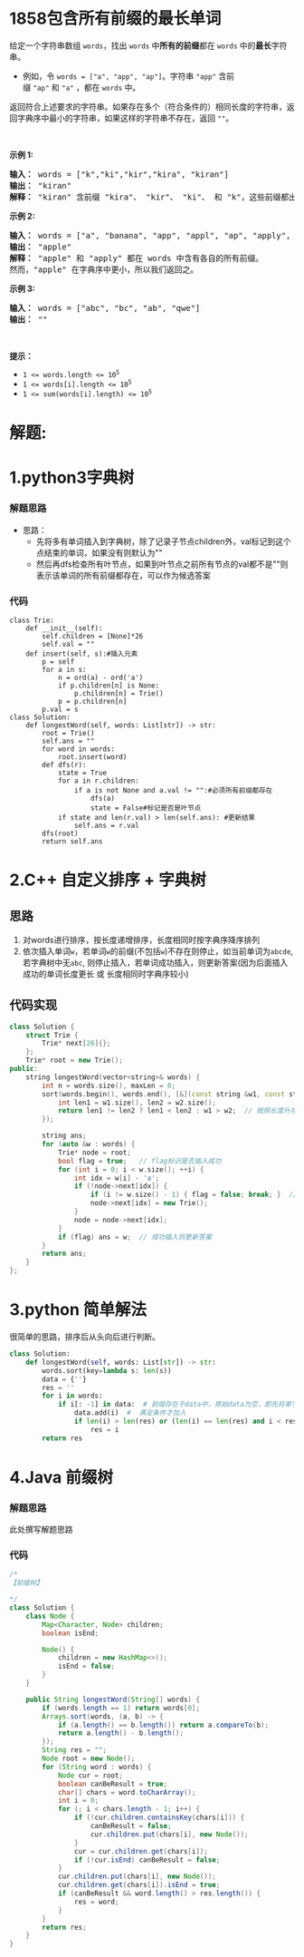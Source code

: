 # 1858包含所有前缀的最长单词
<p>给定一个字符串数组 <code>words</code>，找出 <code>words</code> 中<strong>所有的前缀</strong>都在 <code>words</code> 中的<strong>最长</strong>字符串。</p>

<ul>
	<li>例如，令 <code>words = ["a", "app", "ap"]</code>。字符串 <code>"app"</code> 含前缀 <code>"ap"</code> 和 <code>"a"</code> ，都在 <code>words</code> 中。</li>
</ul>

<p>返回符合上述要求的字符串。如果存在多个（符合条件的）相同长度的字符串，返回字典序中最小的字符串，如果这样的字符串不存在，返回<em> </em><code>""</code>。</p>

<p> </p>

<p><strong>示例 1:</strong></p>

<pre><b>输入：</b> words = ["k","ki","kir","kira", "kiran"]
<b>输出：</b> "kiran"
<b>解释：</b> "kiran" 含前缀 "kira"、 "kir"、 "ki"、 和 "k"，这些前缀都出现在 words 中。
</pre>

<p><strong>示例 2:</strong></p>

<pre><b>输入：</b> words = ["a", "banana", "app", "appl", "ap", "apply", "apple"]
<b>输出： </b>"apple"
<b>解释：</b> "apple" 和 "apply" 都在 words 中含有各自的所有前缀。
然而，"apple" 在字典序中更小，所以我们返回之。
</pre>

<p><strong>示例 3:</strong></p>

<pre><b>输入：</b> words = ["abc", "bc", "ab", "qwe"]
<b>输出：</b> ""
</pre>

<p> </p>

<p><b>提示：</b></p>

<ul>
	<li><code>1 &lt;= words.length &lt;= 10<sup>5</sup></code></li>
	<li><code>1 &lt;= words[i].length &lt;= 10<sup>5</sup></code></li>
	<li><code>1 &lt;= sum(words[i].length) &lt;= 10<sup>5</sup></code></li>
</ul>
































# 解题:
# 1.python3字典树
### 解题思路
- 思路：
    - 先将多有单词插入到字典树，除了记录子节点children外，val标记到这个点结束的单词，如果没有则默认为""    
    - 然后再dfs检查所有叶节点，如果到叶节点之前所有节点的val都不是""则表示该单词的所有前缀都存在，可以作为候选答案
### 代码

```python3
class Trie:
    def __init__(self):
        self.children = [None]*26
        self.val = ""
    def insert(self, s):#插入元素
        p = self
        for a in s:
            n = ord(a) - ord('a')
            if p.children[n] is None:
                p.children[n] = Trie()
            p = p.children[n]
        p.val = s
class Solution:
    def longestWord(self, words: List[str]) -> str:
        root = Trie()
        self.ans = ""
        for word in words:
            root.insert(word)
        def dfs(r):
            state = True
            for a in r.children:
                if a is not None and a.val != "":#必须所有前缀都存在
                    dfs(a)
                    state = False#标记是否是叶节点
            if state and len(r.val) > len(self.ans): #更新结果
                self.ans = r.val
        dfs(root)
        return self.ans
```
# 2.C++ 自定义排序 + 字典树

## 思路
1. 对words进行排序，按长度递增排序，长度相同时按字典序降序排列
2. 依次插入单词`w`，若单词`w`的前缀(不包括`w`)不存在则停止，如当前单词为`abcde`, 若字典树中无`abc`, 则停止插入，若单词成功插入，则更新答案(因为后面插入成功的单词长度更长 或 长度相同时字典序较小)

## 代码实现
```cpp
class Solution {
    struct Trie {
        Trie* next[26]{};
    };
    Trie* root = new Trie();
public:
    string longestWord(vector<string>& words) {
        int n = words.size(), maxLen = 0;
        sort(words.begin(), words.end(), [&](const string &w1, const string &w2) {
            int len1 = w1.size(), len2 = w2.size();
            return len1 != len2 ? len1 < len2 : w1 > w2;  // 按照长度升序，长度相同按照字典序降序
        });

        string ans;
        for (auto &w : words) {
            Trie* node = root;
            bool flag = true;   // flag标识是否插入成功
            for (int i = 0; i < w.size(); ++i) {
                int idx = w[i] - 'a';
                if (!node->next[idx]) {
                    if (i != w.size() - 1) { flag = false; break; }  // 前缀不存在，停止插入
                    node->next[idx] = new Trie();
                }  
                node = node->next[idx];
            }
            if (flag) ans = w;  // 成功插入则更新答案
        }
        return ans;
    }
};
```


# 3.python 简单解法
很简单的思路，排序后从头向后进行判断。
```py
class Solution:
    def longestWord(self, words: List[str]) -> str:
        words.sort(key=lambda s: len(s))
        data = {''}
        res = ''
        for i in words:
            if i[: -1] in data:  # 前缀存在于data中，原始data为空，即先将单字母加入，依次进行加长判断
                data.add(i)  #  满足条件才加入
                if len(i) > len(res) or (len(i) == len(res) and i < res):  # 更新最长的字符串，或者相同长度更小的字符串
                    res = i
        return res 
```

# 4.Java 前缀树
### 解题思路
此处撰写解题思路

### 代码

```java
/*
【前缀树】

*/
class Solution {
    class Node {
        Map<Character, Node> children;
        boolean isEnd;

        Node() {
            children = new HashMap<>();
            isEnd = false;
        }
    }

    public String longestWord(String[] words) {
        if (words.length == 1) return words[0];
        Arrays.sort(words, (a, b) -> {
            if (a.length() == b.length()) return a.compareTo(b);
            return a.length() - b.length();
        });
        String res = "";
        Node root = new Node();
        for (String word : words) {
            Node cur = root;
            boolean canBeResult = true;
            char[] chars = word.toCharArray();
            int i = 0;
            for (; i < chars.length - 1; i++) {
                if (!cur.children.containsKey(chars[i])) {
                    canBeResult = false;
                    cur.children.put(chars[i], new Node());
                }
                cur = cur.children.get(chars[i]);
                if (!cur.isEnd) canBeResult = false;
            }
            cur.children.put(chars[i], new Node());
            cur.children.get(chars[i]).isEnd = true;
            if (canBeResult && word.length() > res.length()) {
                res = word;
            }
        }
        return res;
    }
}
```
